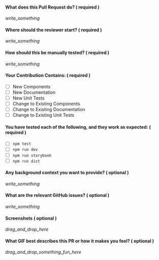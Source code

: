 #### What does this Pull Request do? ( required )

_write_something_


#### Where should the reviewer start? ( required )

_write_something_


#### How should this be manually tested?  ( required )

_write_something_


#### Your Contribution Contains: ( required )

- [ ] New Components
- [ ] New Documentation
- [ ] New Unit Tests
- [ ] Change to Existing Components
- [ ] Change to Existing Documentation
- [ ] Change to Existing Unit Tests

#### You have tested each of the following, and they work as expected: ( required )

- [ ] `npm test`
- [ ] `npm run dev`
- [ ] `npm run storybook`
- [ ] `npm run dist`

#### Any background context you want to provide?  ( optional )

_write_something_


#### What are the relevant GitHub issues? ( optional )

_write_something_


#### Screenshots ( optional )

_drag_and_drop_here_


#### What GIF best describes this PR or how it makes you feel? ( optional )

_drag_and_drop_something_fun_here_
